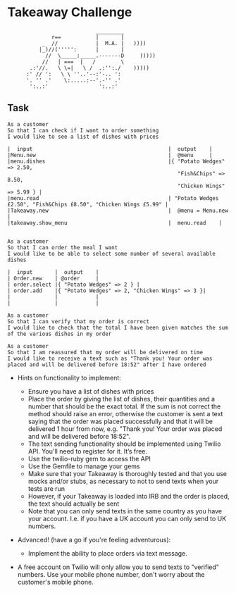 Takeaway Challenge
==================
```
                            _________
              r==           |       |
           _  //            |  M.A. |   ))))
          |_)//(''''':      |       |
            //  \_____:_____.-------D     )))))
           //   | ===  |   /        \
       .:'//.   \ \=|   \ /  .:'':./    )))))
      :' // ':   \ \ ''..'--:'-.. ':
      '. '' .'    \:.....:--'.-'' .'
       ':..:'                ':..:'

 ```

Task
-----

```
As a customer
So that I can check if I want to order something
I would like to see a list of dishes with prices

|  input                                           |  output    |
|Menu.new                                          |  @menu     | 
|menu.dishes                                       |{ "Potato Wedges" => 2.50, 
                                                      "Fish&Chips" => 8.50, 
                                                      "Chicken Wings" => 5.99 } | 
|menu.read                                         | "Potato Wedges £2.50", "Fish&Chips £8.50", "Chicken Wings £5.99" |
|Takeaway.new                                      |  @menu = Menu.new |
|takeaway.show_menu                                |  menu.read    | 


As a customer
So that I can order the meal I want
I would like to be able to select some number of several available dishes

|  input       |  output    |
| Order.new    | @order     |
| order.select |{ "Potato Wedges" => 2 } |
| order.add    |{ "Potato Wedges" => 2, "Chicken Wings" => 3 }|
|              |            |
|              |            |

As a customer
So that I can verify that my order is correct
I would like to check that the total I have been given matches the sum of the various dishes in my order

As a customer
So that I am reassured that my order will be delivered on time
I would like to receive a text such as "Thank you! Your order was placed and will be delivered before 18:52" after I have ordered
```

* Hints on functionality to implement:
  * Ensure you have a list of dishes with prices
  * Place the order by giving the list of dishes, their quantities and a number that should be the exact total. If the sum is not correct the method should raise an error, otherwise the customer is sent a text saying that the order was placed successfully and that it will be delivered 1 hour from now, e.g. "Thank you! Your order was placed and will be delivered before 18:52".
  * The text sending functionality should be implemented using Twilio API. You'll need to register for it. It’s free.
  * Use the twilio-ruby gem to access the API
  * Use the Gemfile to manage your gems
  * Make sure that your Takeaway is thoroughly tested and that you use mocks and/or stubs, as necessary to not to send texts when your tests are run
  * However, if your Takeaway is loaded into IRB and the order is placed, the text should actually be sent
  * Note that you can only send texts in the same country as you have your account. I.e. if you have a UK account you can only send to UK numbers.

* Advanced! (have a go if you're feeling adventurous):
  * Implement the ability to place orders via text message.

* A free account on Twilio will only allow you to send texts to "verified" numbers. Use your mobile phone number, don't worry about the customer's mobile phone.


